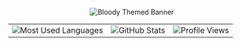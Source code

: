 <p align="center">
  <img src="https://github.com/PrashantX02/PrashantX02/blob/main/Android%20Expanded%20-%201%20(11).png" alt="Bloody Themed Banner" />
</p>

<table align="center">
  <tr>
    <td>
      <img src="https://github-readme-stats.vercel.app/api/top-langs?username=prashantx02&show_icons=true&locale=en&layout=compact&theme=dark&hide_border=true&title_color=red&langs_count=8&custom_title=Most%20Used%20Languages&bg_color=0d1117&text_color=ffffff&border_color=30363d&bar_color=red&bar_color_secondary=white" alt="Most Used Languages" />
    </td>
    <td>
      <img src="https://github-readme-stats.vercel.app/api?username=prashantx02&show_icons=true&locale=en&theme=dark&hide_border=true&title_color=red&icon_color=red&text_color=ffffff&bg_color=0d1117" alt="GitHub Stats" />
    </td>
    <td>
      <img src="https://komarev.com/ghpvc/?username=prashantx02&label=Souls%20Claimed&color=red&style=flat" alt="Profile Views" />
    </td>
  </tr>
</table>
